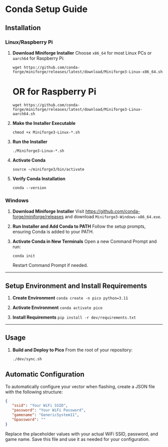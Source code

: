 # Conda Setup Guide

## Installation

### Linux/Raspberry Pi

1. **Download Miniforge Installer**
   Choose `x86_64` for most Linux PCs or `aarch64` for Raspberry Pi:

   `wget https://github.com/conda-forge/miniforge/releases/latest/download/Miniforge3-Linux-x86_64.sh`
   # OR for Raspberry Pi
   `wget https://github.com/conda-forge/miniforge/releases/latest/download/Miniforge3-Linux-aarch64.sh`

2. **Make the Installer Executable**

   `chmod +x Miniforge3-Linux-*.sh`

3. **Run the Installer**

   `./Miniforge3-Linux-*.sh`

4. **Activate Conda**

   `source ~/miniforge3/bin/activate`

5. **Verify Conda Installation**

   `conda --version`


### Windows

1. **Download Miniforge Installer**
   Visit https://github.com/conda-forge/miniforge/releases and download `Miniforge3-Windows-x86_64.exe`.

2. **Run Installer and Add Conda to PATH**
   Follow the setup prompts, ensuring Conda is added to your PATH.

3. **Activate Conda in New Terminals**
   Open a new Command Prompt and run:

   `conda init`

   Restart Command Prompt if needed.

---

## Setup Environment and Install Requirements

1. **Create Environment**
   `conda create -n pico python=3.11`

2. **Activate Environment**
   `conda activate pico`

3. **Install Requirements**
   `pip install -r dev/requirements.txt`

---

## Usage

1. **Build and Deploy to Pico**
   From the root of your repository:

   `./dev/sync.sh`


## Automatic Configuration

To automatically configure your vector when flashing, create a JSON file with the following structure:

```json
{
   "ssid": "Your WiFi SSID",
   "password": "Your WiFi Password",
   "gamename": "GenericSystem11",
   "Gpassword": ""
}
```

Replace the placeholder values with your actual WiFi SSID, password, and game name. Save this file and use it as needed for your configuration.
